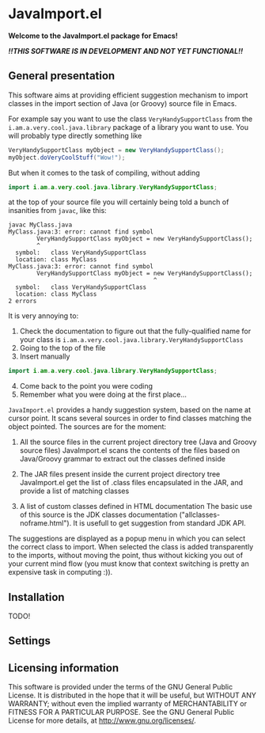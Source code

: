 JavaImport.el
=============

**Welcome to the JavaImport.el package for Emacs!**

***!!THIS SOFTWARE IS IN DEVELOPMENT AND NOT YET FUNCTIONAL!!***

## General presentation

This software aims at providing efficient suggestion mechanism to import classes in the import section
of Java (or Groovy) source file in Emacs. 

For example say you want to use the class ```VeryHandySupportClass``` from the ```i.am.a.very.cool.java.library```
package of a library you want to use. You will probably type directly something like

```java
VeryHandySupportClass myObject = new VeryHandySupportClass();
myObject.doVeryCoolStuff("Wow!");
```         

But when it comes to the task of compiling, without adding 

```java
import i.am.a.very.cool.java.library.VeryHandySupportClass;
```

at the top of your source file you will certainly being told a bunch of insanities from ```javac```, like this:

```shell
javac MyClass.java
MyClass.java:3: error: cannot find symbol
        VeryHandySupportClass myObject = new VeryHandySupportClass();
        ^
  symbol:   class VeryHandySupportClass
  location: class MyClass
MyClass.java:3: error: cannot find symbol
        VeryHandySupportClass myObject = new VeryHandySupportClass();
                                         ^
  symbol:   class VeryHandySupportClass
  location: class MyClass
2 errors
```

It is very annoying to:

1. Check the documentation to figure out that the fully-qualified name for your class is ```i.am.a.very.cool.java.library.VeryHandySupportClass```
2. Going to the top of the file
3. Insert manually 

```java
import i.am.a.very.cool.java.library.VeryHandySupportClass;
```

4. Come back to the point you were coding
5. Remember what you were doing at the first place...

```JavaImport.el``` provides a handy suggestion system, based on the name at cursor point. It scans several sources in order to find
classes matching the object pointed. The sources are for the moment:

1. All the source files in the current project directory tree (Java and Groovy source files)
JavaImport.el scans the contents of the files based on Java/Groovy grammar to extract out the classes defined inside

2. The JAR files present inside the current project directory tree
JavaImport.el get the list of .class files encapsulated in the JAR, and provide a list of matching classes

3. A list of custom classes defined in HTML documentation
The basic use of this source is the JDK classes documentation ("allclasses-noframe.html").
It is usefull to get suggestion from standard JDK API.

The suggestions are displayed as a popup menu in which you can select the correct class to import.
When selected the class is added transparently to the imports, without moving the point, thus without kicking you out
of your current mind flow (you must know that context switching is pretty an expensive task in computing :)).

## Installation

TODO!

## Settings

## Licensing information

This software is provided under the terms of the GNU General Public License.
It is distributed in the hope that it will be useful, but WITHOUT ANY WARRANTY;
without even the implied warranty of MERCHANTABILITY or FITNESS FOR A PARTICULAR PURPOSE.
See the GNU General Public License for more details, at <http://www.gnu.org/licenses/>.